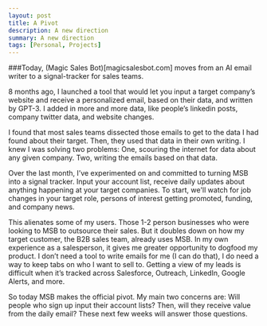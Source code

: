 ```yaml
---
layout: post
title: A Pivot
description: A new direction
summary: A new direction
tags: [Personal, Projects]
---
```


###Today, (Magic Sales Bot)[magicsalesbot.com] moves from an AI email writer to a signal-tracker for sales teams.

8 months ago, I launched a tool that would let you input a target company’s website and receive a personalized email, based on their data, and written by GPT-3. I added in more and more data, like people’s linkedin posts, company twitter data, and website changes.

I found that most sales teams dissected those emails to get to the data I had found about their target. Then, they used that data in their own writing. I knew I was solving two problems: One, scouring the internet for data about any given company. Two, writing the emails based on that data.

Over the last month, I’ve experimented on and committed to turning MSB into a signal tracker. Input your account list, receive daily updates about anything happening at your target companies. To start, we'll watch for job changes in your target role, persons of interest getting promoted, funding, and company news.

This alienates some of my users. Those 1-2 person businesses who were looking to MSB to outsource their sales. But it doubles down on how my target customer, the B2B sales team, already uses MSB. In my own experience as a salesperson, it gives me greater opportunity to dogfood my product. I don’t need a tool to write emails for me (I can do that), I do need a way to keep tabs on who I want to sell to. Getting a view of my leads is difficult when it’s tracked across Salesforce, Outreach, LinkedIn, Google Alerts, and more.

So today MSB makes the official pivot. My main two concerns are: Will people who sign up input their account lists? Then, will they receive value from the daily email? These next few weeks will answer those questions.
